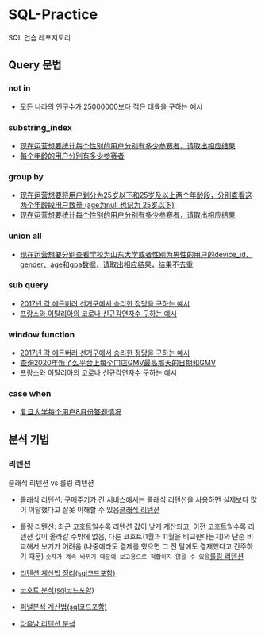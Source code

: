 # SQL-Practice
SQL 연습 레포지토리

## Query 문법

### not in
- [모든 나라의 인구수가 25000000보다 적은 대륙을 구하는 예시](https://github.com/ClaireZzhao/SQL-Practice/blob/main/%EB%AA%A8%EB%93%A0%20%EB%82%98%EB%9D%BC%EC%9D%98%20%EC%9D%B8%EA%B5%AC%EC%88%98%EA%B0%80%2025000000%EB%B3%B4%EB%8B%A4%20%EC%A0%81%EC%9D%80%20%EB%8C%80%EB%A5%99%EC%9D%84%20%EA%B5%AC%ED%95%98%EB%8A%94%20%EC%98%88%EC%8B%9C%20(not%20in%20%EC%82%AC%EC%9A%A9).md)

### substring_index
- [现在运营想要统计每个性别的用户分别有多少参赛者，请取出相应结果](https://github.com/ClaireZzhao/SQL-Practice/blob/main/%E7%8E%B0%E5%9C%A8%E8%BF%90%E8%90%A5%E6%83%B3%E8%A6%81%E7%BB%9F%E8%AE%A1%E6%AF%8F%E4%B8%AA%E6%80%A7%E5%88%AB%E7%9A%84%E7%94%A8%E6%88%B7%E5%88%86%E5%88%AB%E6%9C%89%E5%A4%9A%E5%B0%91%E5%8F%82%E8%B5%9B%E8%80%85%EF%BC%8C%E8%AF%B7%E5%8F%96%E5%87%BA%E7%9B%B8%E5%BA%94%E7%BB%93%E6%9E%9C.md)
- [每个年龄的用户分别有多少参赛者](https://github.com/ClaireZzhao/SQL-Practice/blob/main/%E6%AF%8F%E4%B8%AA%E5%B9%B4%E9%BE%84%E7%9A%84%E7%94%A8%E6%88%B7%E5%88%86%E5%88%AB%E6%9C%89%E5%A4%9A%E5%B0%91%E5%8F%82%E8%B5%9B%E8%80%85.md)

### group by
- [现在运营想要将用户划分为25岁以下和25岁及以上两个年龄段，分别查看这两个年龄段用户数量 (age为null 也记为 25岁以下)](https://github.com/ClaireZzhao/SQL-Practice/blob/main/%E7%8E%B0%E5%9C%A8%E8%BF%90%E8%90%A5%E6%83%B3%E8%A6%81%E5%B0%86%E7%94%A8%E6%88%B7%E5%88%92%E5%88%86%E4%B8%BA25%E5%B2%81%E4%BB%A5%E4%B8%8B%E5%92%8C25%E5%B2%81%E5%8F%8A%E4%BB%A5%E4%B8%8A%E4%B8%A4%E4%B8%AA%E5%B9%B4%E9%BE%84%E6%AE%B5%EF%BC%8C%E5%88%86%E5%88%AB%E6%9F%A5%E7%9C%8B%E8%BF%99%E4%B8%A4%E4%B8%AA%E5%B9%B4%E9%BE%84%E6%AE%B5%E7%94%A8%E6%88%B7%E6%95%B0%E9%87%8F%20(age%E4%B8%BAnull%20%E4%B9%9F%E8%AE%B0%E4%B8%BA%2025%E5%B2%81%E4%BB%A5%E4%B8%8B).md)
- [现在运营想要统计每个性别的用户分别有多少参赛者，请取出相应结果](https://github.com/ClaireZzhao/SQL-Practice/blob/main/%E7%8E%B0%E5%9C%A8%E8%BF%90%E8%90%A5%E6%83%B3%E8%A6%81%E7%BB%9F%E8%AE%A1%E6%AF%8F%E4%B8%AA%E6%80%A7%E5%88%AB%E7%9A%84%E7%94%A8%E6%88%B7%E5%88%86%E5%88%AB%E6%9C%89%E5%A4%9A%E5%B0%91%E5%8F%82%E8%B5%9B%E8%80%85%EF%BC%8C%E8%AF%B7%E5%8F%96%E5%87%BA%E7%9B%B8%E5%BA%94%E7%BB%93%E6%9E%9C.md)

### union all
- [现在运营想要分别查看学校为山东大学或者性别为男性的用户的device_id、gender、age和gpa数据，请取出相应结果，结果不去重](https://github.com/ClaireZzhao/SQL-Practice/blob/main/%E7%8E%B0%E5%9C%A8%E8%BF%90%E8%90%A5%E6%83%B3%E8%A6%81%E5%88%86%E5%88%AB%E6%9F%A5%E7%9C%8B%E5%AD%A6%E6%A0%A1%E4%B8%BA%E5%B1%B1%E4%B8%9C%E5%A4%A7%E5%AD%A6%E6%88%96%E8%80%85%E6%80%A7%E5%88%AB%E4%B8%BA%E7%94%B7%E6%80%A7%E7%9A%84%E7%94%A8%E6%88%B7%E7%9A%84device_id%E3%80%81gender%E3%80%81age%E5%92%8Cgpa%E6%95%B0%E6%8D%AE%EF%BC%8C%E8%AF%B7%E5%8F%96%E5%87%BA%E7%9B%B8%E5%BA%94%E7%BB%93%E6%9E%9C%EF%BC%8C%E7%BB%93%E6%9E%9C%E4%B8%8D%E5%8E%BB%E9%87%8D.md)

### sub query
- [2017년 각 에든버러 선거구에서 승리한 정당을 구하는 예시](https://github.com/ClaireZzhao/SQL-Practice/blob/main/2017%EB%85%84%20%EA%B0%81%20%EC%97%90%EB%93%A0%EB%B2%84%EB%9F%AC%20%EC%84%A0%EA%B1%B0%EA%B5%AC%EC%97%90%EC%84%9C%20%EC%8A%B9%EB%A6%AC%ED%95%9C%20%EC%A0%95%EB%8B%B9%EC%9D%84%20%EA%B5%AC%ED%95%98%EB%8A%94%20%EC%98%88%EC%8B%9C(from%20%EC%A0%88%EC%97%90%20%EC%84%9C%EB%B8%8C%EC%BF%BC%EB%A6%AC%20%2B%20%20window%20function%20%EC%82%AC%EC%9A%A9).md)
- [프랑스와 이탈리아의 코로나 신규감연자수 구하는 예시](https://github.com/ClaireZzhao/SQL-Practice/blob/main/%ED%94%84%EB%9E%91%EC%8A%A4%EC%99%80%20%EC%9D%B4%ED%83%88%EB%A6%AC%EC%95%84%EC%9D%98%20%EC%BD%94%EB%A1%9C%EB%82%98%20%EC%8B%A0%EA%B7%9C%EA%B0%90%EC%97%B0%EC%9E%90%EC%88%98%20%EA%B5%AC%ED%95%98%EB%8A%94%20%EC%98%88%EC%8B%9C%20(%EC%84%9C%EB%B8%8C%EC%BF%BC%EB%A6%AC%20%2B%20window%20function%20%EC%82%AC%EC%9A%A9).md)

### window function
- [2017년 각 에든버러 선거구에서 승리한 정당을 구하는 예시](https://github.com/ClaireZzhao/SQL-Practice/blob/main/2017%EB%85%84%20%EA%B0%81%20%EC%97%90%EB%93%A0%EB%B2%84%EB%9F%AC%20%EC%84%A0%EA%B1%B0%EA%B5%AC%EC%97%90%EC%84%9C%20%EC%8A%B9%EB%A6%AC%ED%95%9C%20%EC%A0%95%EB%8B%B9%EC%9D%84%20%EA%B5%AC%ED%95%98%EB%8A%94%20%EC%98%88%EC%8B%9C(from%20%EC%A0%88%EC%97%90%20%EC%84%9C%EB%B8%8C%EC%BF%BC%EB%A6%AC%20%2B%20%20window%20function%20%EC%82%AC%EC%9A%A9).md)
- [查询2020年饿了么平台上每个门店GMV最高那天的日期和GMV](https://github.com/ClaireZzhao/SQL-Practice/blob/main/%E6%9F%A5%E8%AF%A22020%E5%B9%B4%E9%A5%BF%E4%BA%86%E4%B9%88%E5%B9%B3%E5%8F%B0%E4%B8%8A%E6%AF%8F%E4%B8%AA%E9%97%A8%E5%BA%97GMV%E6%9C%80%E9%AB%98%E9%82%A3%E5%A4%A9%E7%9A%84%E6%97%A5%E6%9C%9F%E5%92%8CGMV%20%EF%BC%88window%20function.md)
- [프랑스와 이탈리아의 코로나 신규감연자수 구하는 예시](https://github.com/ClaireZzhao/SQL-Practice/blob/main/%ED%94%84%EB%9E%91%EC%8A%A4%EC%99%80%20%EC%9D%B4%ED%83%88%EB%A6%AC%EC%95%84%EC%9D%98%20%EC%BD%94%EB%A1%9C%EB%82%98%20%EC%8B%A0%EA%B7%9C%EA%B0%90%EC%97%B0%EC%9E%90%EC%88%98%20%EA%B5%AC%ED%95%98%EB%8A%94%20%EC%98%88%EC%8B%9C%20(%EC%84%9C%EB%B8%8C%EC%BF%BC%EB%A6%AC%20%2B%20window%20function%20%EC%82%AC%EC%9A%A9).md)

### case when
- [复旦大学每个用户8月份答题情况](https://github.com/ClaireZzhao/SQL-Practice/blob/main/%E5%A4%8D%E6%97%A6%E5%A4%A7%E5%AD%A6%E6%AF%8F%E4%B8%AA%E7%94%A8%E6%88%B78%E6%9C%88%E4%BB%BD%E7%BB%83%E4%B9%A0%E6%83%85%E5%86%B5.md)
## 분석 기법

### 리텐션

클래식 리텐션 vs 롤링 리텐션
- 클래식 리텐션: 구매주기가 긴 서비스에서는 클래식 리텐션을 사용하면 실제보다 많이 이탈했다고 잘못 이해할 수 있음[클래식 리텐션](https://github.com/ClaireZzhao/SQL-Practice/blob/main/%ED%81%B4%EB%9E%98%EC%8B%9D%20%EB%A6%AC%ED%85%90%EC%85%98.md)
- 롤링 리텐션: 최근 코호트일수록 리텐션 값이 낮게 계산되고, 이전 코호트일수록 리텐션 값이 올라갈 수밖에 없음, 다른 코호트(1월과 11월을 비교한다든지)와 단순 비교해서 보기가 어려움 (나중에라도 결제를 했으면 그 전 달에도 결재했다고 간주하기 때문) `숫자가 계속 바뀌기 때문에 보고용으로 적합하지 않을 수 있음`[롤링 리텐션]()

- [리텐션 계산법 정리(sql코드포함)](https://github.com/ClaireZzhao/SQL-Practice/blob/main/%EB%A6%AC%ED%85%90%EC%85%98%20%EA%B3%84%EC%82%B0%EB%B2%95(%EB%A1%A4%EB%A7%81%EB%A6%AC%ED%85%90%EC%85%98%EC%8B%A4%EC%8A%B5%ED%8F%AC%ED%95%A8).md)
- [코호트 분석(sql코드포함)](https://github.com/ClaireZzhao/SQL-Practice/blob/main/%EC%BD%94%ED%98%B8%ED%8A%B8%EB%B6%84%EC%84%9D.md)
- [퍼널분석 계산법(sql코드포함)](https://github.com/ClaireZzhao/SQL-Practice/blob/main/%ED%8D%BC%EB%84%90%EB%B6%84%EC%84%9D%EA%B3%84%EC%82%B0%EB%B2%95.md)
- [다음날 리텐션 분석](https://github.com/ClaireZzhao/SQL-Practice/blob/main/%EB%8B%A4%EC%9D%8C%EB%82%A0%20%EB%A6%AC%ED%85%90%EC%85%98%20%EA%B5%AC%ED%95%98%EA%B8%B0.md)
